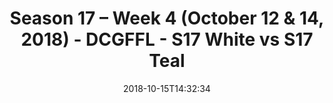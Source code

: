 ---
title: Season 17 – Week 4 (October 12 & 14, 2018) - DCGFFL - S17 White vs S17 Teal
teams-score:
- team: _teams/s17-white.md
  score: 28
- team: _teams/s17-teal.md
  score: 13
mvp: D. Merlino (White); T. Wilson (Teal)
game-ball: J. Moseman (White); T. Comparetto (Teal)
season: 17
week: 4
date: '2018-10-15T14:32:34'
pageid: season-17-week-4-october-12-14-2018-6708-vs-6707
---